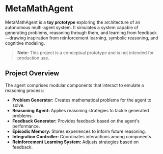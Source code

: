 # MetaMathAgent

MetaMathAgent is a **toy prototype** exploring the architecture of an autonomous multi-agent system. It simulates a system capable of generating problems, reasoning through them, and learning from feedback—drawing inspiration from reinforcement learning, symbolic reasoning, and cognitive modeling.

> **Note:** This project is a conceptual prototype and is not intended for production use.

## Project Overview

The agent comprises modular components that interact to emulate a reasoning process:

- **Problem Generator:** Creates mathematical problems for the agent to solve.
- **Reasoning Agent:** Applies reasoning strategies to tackle generated problems.
- **Feedback Generator:** Provides feedback based on the agent's performance.
- **Episodic Memory:** Stores experiences to inform future reasoning.
- **Integration Controller:** Coordinates interactions among components.
- **Reinforcement Learning System:** Adjusts strategies based on feedback.

